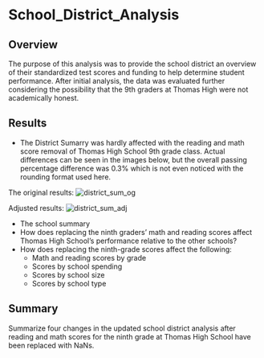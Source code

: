 # School_District_Analysis

## Overview
The purpose of this analysis was to provide the school district an overview of their standardized test scores and funding to help determine student performance. After initial analysis, the data was evaluated further considering the possibility that the 9th graders at Thomas High were not academically honest. 

## Results

* The District Sumarry was hardly affected with the reading and math score removal of Thomas High School 9th grade class. Actual differences can be seen in the images below, but the overall passing percentage difference was 0.3% which is not even noticed with the rounding format used here. 

The original results:
![district_sum_og](https://user-images.githubusercontent.com/104689576/186789526-a7980a90-2f1f-4afd-ab70-925aa7cc9ce0.png)

Adjusted results:
![district_sum_adj](https://user-images.githubusercontent.com/104689576/186789343-30a7bbc7-4e59-4fbb-8eae-feb7416d1aa1.png)

*	The school summary 
*	How does replacing the ninth graders’ math and reading scores affect Thomas High School’s performance relative to the other schools?
*	How does replacing the ninth-grade scores affect the following:
    *	Math and reading scores by grade
    *	Scores by school spending
    *	Scores by school size
    *	Scores by school type
    
## Summary
Summarize four changes in the updated school district analysis after reading and math scores for the ninth grade at Thomas High School have been replaced with NaNs.

